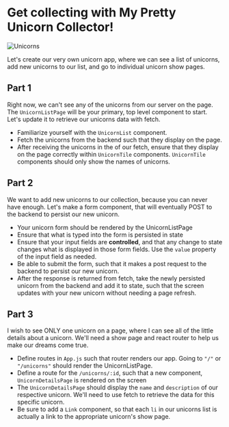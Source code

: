 # Get collecting with My Pretty Unicorn Collector!

![Unicorns](https://cdn.dribbble.com/users/141427/screenshots/2072640/lu_dribble_1x.png)

Let's create our very own unicorn app, where we can see a list of unicorns, add new unicorns to our list, and go to individual unicorn show pages.

## Part 1
Right now, we can't see any of the unicorns from our server on the page. The `UnicornListPage` will be your primary, top level component to start. Let's update it to retrieve our unicorns data with fetch.

* Familiarize yourself with the `UnicornList` component.
* Fetch the unicorns from the backend such that they display on the page.
* After receiving the unicorns in the  of our fetch, ensure that they display on the page correctly within `UnicornTile` components. `UnicornTile` components should only show the names of unicorns.

## Part 2
We want to add new unicorns to our collection, because you can never have enough. Let's make a form component, that will eventually POST to the backend to persist our new unicorn.
  * Your unicorn form should be rendered by the UnicornListPage
  * Ensure that what is typed into the form is persisted in state
  * Ensure that your input fields are **controlled**, and that any change to state changes what is displayed in those form fields. Use the `value` property of the input field as needed.
  * Be able to submit the form, such that it makes a post request to the backend to persist our new unicorn.
  * After the response is returned from fetch, take the newly persisted unicorn from the backend and add it to state, such that the screen updates with your new unicorn without needing a page refresh. 

## Part 3
  I wish to see ONLY one unicorn on a page, where I can see all of the little details about a unicorn. We'll need a show page and react router to help us make our dreams come true.

  * Define routes in `App.js` such that router renders our app. Going to `"/"` or `"/unicorns"` should render the UnicornListPage.
  * Define a route for the `/unicorns/:id`, such that a new component, `UnicornDetailsPage` is rendered on the screen
  * The `UnicornDetailsPage` should display the `name` and `description` of our respective unicorn. We'll need to use fetch to retrieve the data for this specific unicorn.
  * Be sure to add a `Link` component, so that each `li` in our unicorns list is actually a link to the appropriate unicorn's show page.

